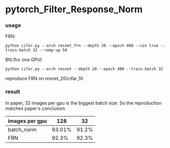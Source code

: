 # pytorch_Filter_Response_Norm
### usage
FRN:

`python cifar.py --arch resnet_frn --depth 20 --epoch 400 --cos true --train-batch 32 --ramp-up 50`

BN:(for one GPU)

`python cifar.py --arch resnet --depth 20 --epoch 400 --train-batch 32`


reproduce FRN on resnet_20/cifar_10

### result
In paper, 32 images per gpu is the biggest batch size. So the reproduction matches paper's conclusion.

| images per gpu|128 |32|
| ------ | ------ |------ | 
| batch_norm | 93.01% |91.2%|
| FRN | 92.3% | 92.3%|

